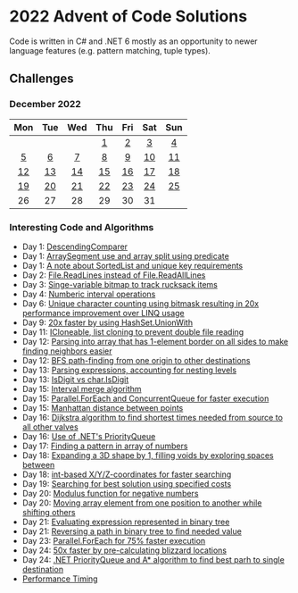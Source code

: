 # 2022 Advent of Code Solutions

Code is written in C# and .NET 6 mostly as an opportunity to newer language features (e.g. pattern matching, tuple types).

## Challenges

### December 2022

| Mon | Tue | Wed | Thu | Fri | Sat | Sun |
|:---:|:---:|:---:|:---:|:---:|:---:|:---:|
|     |     |     |   [1](https://adventofcode.com/2022/day/1) |   [2](https://adventofcode.com/2022/day/2) |   [3](https://adventofcode.com/2022/day/3) |   [4](https://adventofcode.com/2022/day/4) |
|   [5](https://adventofcode.com/2022/day/5) |   [6](https://adventofcode.com/2022/day/6) |   [7](https://adventofcode.com/2022/day/7) |   [8](https://adventofcode.com/2022/day/8) |   [9](https://adventofcode.com/2022/day/9) |  [10](https://adventofcode.com/2022/day/10) |  [11](https://adventofcode.com/2022/day/11) |
|  [12](https://adventofcode.com/2022/day/12) |  [13](https://adventofcode.com/2022/day/13) |  [14](https://adventofcode.com/2022/day/14) |  [15](https://adventofcode.com/2022/day/15) |  [16](https://adventofcode.com/2022/day/16) |  [17](https://adventofcode.com/2022/day/17) |  [18](https://adventofcode.com/2022/day/18) |
|  [19](https://adventofcode.com/2022/day/19) |  [20](https://adventofcode.com/2022/day/20) |  [21](https://adventofcode.com/2022/day/21) |  [22](https://adventofcode.com/2022/day/22) |  [23](https://adventofcode.com/2022/day/23) |  [24](https://adventofcode.com/2022/day/24) |  [25](https://adventofcode.com/2022/day/25) |
|  26 |  27 |  28 |  29 |  30 |  31 | &nbsp; |

### Interesting Code and Algorithms

* Day 1: [DescendingComparer](https://github.com/theperiscope/advent-of-code-2022/blob/main/day01/Program.cs#L34)
* Day 1: [ArraySegment use and array split using predicate](https://github.com/theperiscope/advent-of-code-2022/blob/main/shared/Utils.cs#L55)
* Day 1: [A note about SortedList and unique key requirements](https://github.com/theperiscope/advent-of-code-2022/blob/main/day01/Program.cs#L18)
* Day 2: [File.ReadLines instead of File.ReadAllLines](https://github.com/theperiscope/advent-of-code-2022/blob/main/day02/Program.cs#L33)
* Day 3: [Singe-variable bitmap to track rucksack items](https://github.com/theperiscope/advent-of-code-2022/blob/main/day03/Program.cs#L41)
* Day 4: [Numberic interval operations](https://github.com/theperiscope/advent-of-code-2022/blob/main/shared/Interval.cs)
* Day 6: [Unique character counting using bitmask resulting in 20x performance improvement over LINQ usage](https://github.com/theperiscope/advent-of-code-2022/commit/a8bd8e9b63aad69afcef23546046ee9c3b1c4548)
* Day 9: [20x faster by using HashSet.UnionWith](https://github.com/theperiscope/advent-of-code-2022/commit/2cf8723d02b63c31d0ca4cdd38c134ba119b13a6)
* Day 11: [ICloneable, list cloning to prevent double file reading](https://github.com/theperiscope/advent-of-code-2022/blob/main/shared/Utils.cs#L24)
* Day 12: [Parsing into array that has 1-element border on all sides to make finding neighbors easier](https://github.com/theperiscope/advent-of-code-2022/blob/main/day12/Program.cs#L36)
* Day 12: [BFS path-finding from one origin to other destinations](https://github.com/theperiscope/advent-of-code-2022/blob/main/day12/Program.cs#L82)
* Day 13: [Parsing expressions, accounting for nesting levels](https://github.com/theperiscope/advent-of-code-2022/blob/main/day13/Program.cs#L34)
* Day 13: [IsDigit vs char.IsDigit](https://github.com/theperiscope/advent-of-code-2022/blob/main/day13/Program.cs#L30)
* Day 15: [Interval merge algorithm](https://github.com/theperiscope/advent-of-code-2022/blob/main/shared/Interval.cs#L24)
* Day 15: [Parallel.ForEach and ConcurrentQueue for faster execution](https://github.com/theperiscope/advent-of-code-2022/blob/main/day15/Program.cs#L53)
* Day 15: [Manhattan distance between points](https://github.com/theperiscope/advent-of-code-2022/blob/main/shared/Point.cs#L15)
* Day 16: [Dijkstra algorithm to find shortest times needed from source to all other valves](https://github.com/theperiscope/advent-of-code-2022/blob/main/day16/Program.cs#L63)
* Day 16: [Use of .NET's PriorityQueue](https://github.com/theperiscope/advent-of-code-2022/blob/main/day16/Program.cs#L70)
* Day 17: [Finding a pattern in array of numbers](https://github.com/theperiscope/advent-of-code-2022/blob/main/day17/Program.cs#L91)
* Day 18: [Expanding a 3D shape by 1, filling voids by exploring spaces between](https://github.com/theperiscope/advent-of-code-2022/blob/main/day18/Program.cs)
* Day 18: [int-based X/Y/Z-coordinates for faster searching](https://github.com/theperiscope/advent-of-code-2022/blob/main/day18/Program.cs#L113)
* Day 19: [Searching for best solution using specified costs](https://github.com/theperiscope/advent-of-code-2022/blob/main/day19/Program.cs)
* Day 20: [Modulus function for negative numbers](https://github.com/theperiscope/advent-of-code-2022/blob/main/shared/Utils.cs#L43)
* Day 20: [Moving array element from one position to another while shifting others](https://github.com/theperiscope/advent-of-code-2022/blob/main/shared/Utils.cs#L30)
* Day 21: [Evaluating expression represented in binary tree](https://github.com/theperiscope/advent-of-code-2022/blob/main/day21/Program.cs#L93)
* Day 21: [Reversing a path in binary tree to find needed value](https://github.com/theperiscope/advent-of-code-2022/blob/main/day21/Program.cs#L40)
* Day 23: [Parallel.ForEach for 75% faster execution](https://github.com/theperiscope/advent-of-code-2022/commit/f111e9542a5988cc07e916d1e6991e16b1d27a96)
* Day 24: [50x faster by pre-calculating blizzard locations](https://github.com/theperiscope/advent-of-code-2022/commit/cb03b1ef292b380acc343d108f43f15cab2480de)
* Day 24: [.NET PriorityQueue and A* algorithm to find best parh to single destination](https://github.com/theperiscope/advent-of-code-2022/blob/main/day24/Program.cs#L53)
* [Performance Timing](https://github.com/theperiscope/advent-of-code-2022/blob/main/shared/Perf.cs)

